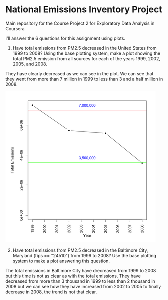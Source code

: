 # National Emissions Inventory Project
Main repository for the Course Project 2 for Exploratory Data Analysis in Coursera

I'll answer the 6 questions for this assignment using plots.

1. Have total emissions from PM2.5 decreased in the United States from 1999 to 2008? Using the base plotting system, make a plot showing the total PM2.5 emission from all sources for each of the years 1999, 2002, 2005, and 2008.

They have clearly decreased as we can see in the plot. We can see that they went from more than 7 million in 1999 to less than 3 and a half million in 2008.

![alt tag](https://raw.githubusercontent.com/ManuelAyaso/NationalEmissionsInventory/master/images/totalEmissions.png)

2. Have total emissions from PM2.5 decreased in the Baltimore City, Maryland (fips == "24510") from 1999 to 2008? Use the base plotting system to make a plot answering this question.

The total emissions in Baltimore City have drecreased from 1999 to 2008 but this time is not as clear as with the total emissions. They have decreased from more than 3 thousand in 1999 to less than 2 thousand in 2008 but we can see how they have increased from 2002 to 2005 to finally decrease in 2008, the trend is not that clear.


